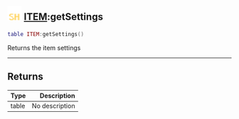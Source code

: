 ## <img src="../../.gitbook/assets/shared.png" width="32" height="32" /> [ITEM](../item/README.md):getSettings

```lua
table ITEM:getSettings()
```

Returns the item settings

-----------------
## Returns

| Type   | Description |
| ------ | ----------: |
| table | No description |
